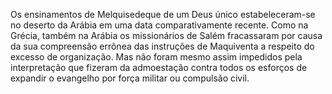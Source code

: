 ﻿Os ensinamentos de Melquisedeque de um Deus único estabeleceram-se no deserto da Arábia em uma data comparativamente recente. Como na Grécia, também na Arábia os missionários de Salém fracassaram por causa da sua compreensão errônea das instruções de Maquiventa a respeito do excesso de organização. Mas não foram mesmo assim  impedidos pela interpretação que fizeram da admoestação contra todos os esforços de expandir o evangelho por força militar ou compulsão civil.